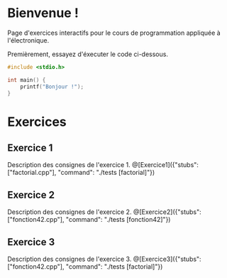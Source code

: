 # Bienvenue !

Page d'exercices interactifs pour le cours de programmation appliquée à l'électronique.

Premièrement, essayez d'éxecuter le code ci-dessous.

```C runnable
#include <stdio.h>

int main() {
	printf("Bonjour !");
}

```


# Exercices


## Exercice 1
Description des consignes de l'exercice 1.
@[Exercice1]({"stubs": ["factorial.cpp"], "command": "./tests [factorial]"})

## Exercice 2
Description des consignes de l'exercice 2.
@[Exercice2]({"stubs": ["fonction42.cpp"], "command": "./tests [fonction42]"})

## Exercice 3
Description des consignes de l'exercice 3.
@[Exercice3]({"stubs": ["fonction42.cpp"], "command": "./tests [factorial]"})
